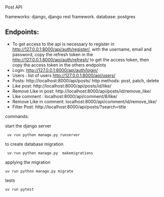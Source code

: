 Post API

frameworks:  django, django rest framework. database: postgres

## Endpoints:
* To get access to the api is necessary to register in  http://127.0.0.1:8000/api/auth/register/, with the username, email and password,
   copy the refresh token in the http://127.0.0.1:8000/api/auth/refresh/ to get the access token, then copy the access token in the others endpoints
* Login:  http://127.0.0.1:8000/api/auth/login/
* Users : list of users http://127.0.0.1:8000/api/users/
* Posts: http://localhost:8000/api/posts/ http methods: post, patch, delete
* Like post: http://localhost:8000/api/posts/id/like/
* Remove Like in post: http://localhost:8000/api/posts/id/remove_like/
* Like comment : localhost:8000/api/comment/8/like/
* Remove Like in comment: localhost:8000/api/comment/id/remove_like/
* Filter Post: http://localhost:8000/api/posts/?search=title

commands:

 start the django server
```
 uv run python manage.py runserver
```

 to create database migration
```
 uv run python manage.py  makemigrations
```

applying  the migration
```
uv run python manage.py migrate
```
tests
```
uv run pytest
```